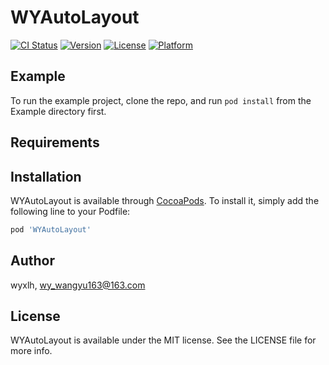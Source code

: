 # WYAutoLayout

[![CI Status](https://img.shields.io/travis/wyxlh/WYAutoLayout.svg?style=flat)](https://travis-ci.org/wyxlh/WYAutoLayout)
[![Version](https://img.shields.io/cocoapods/v/WYAutoLayout.svg?style=flat)](https://cocoapods.org/pods/WYAutoLayout)
[![License](https://img.shields.io/cocoapods/l/WYAutoLayout.svg?style=flat)](https://cocoapods.org/pods/WYAutoLayout)
[![Platform](https://img.shields.io/cocoapods/p/WYAutoLayout.svg?style=flat)](https://cocoapods.org/pods/WYAutoLayout)

## Example

To run the example project, clone the repo, and run `pod install` from the Example directory first.

## Requirements

## Installation

WYAutoLayout is available through [CocoaPods](https://cocoapods.org). To install
it, simply add the following line to your Podfile:

```ruby
pod 'WYAutoLayout'
```

## Author

wyxlh, wy_wangyu163@163.com

## License

WYAutoLayout is available under the MIT license. See the LICENSE file for more info.
